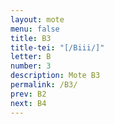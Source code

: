 ```yaml
---
layout: mote
menu: false
title: B3
title-tei: "[/Biii/]"
letter: B
number: 3
description: Mote B3
permalink: /B3/
prev: B2
next: B4
---
```


